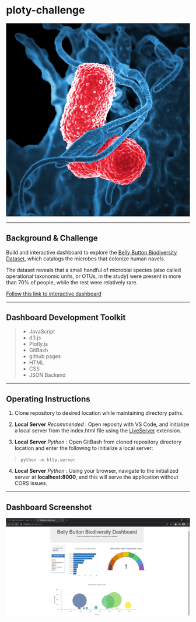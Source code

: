 # ploty-challenge
![](Images/germ.png)

---
## Background & Challenge
Build and interactive dashboard to explore the [Belly Button Biodiversity Dataset](http://robdunnlab.com/projects/belly-button-biodiversity/), which catalogs the microbes that colonize human navels.

The dataset reveals that a small handful of microbial species (also called operational taxonomic units, or OTUs, in the study) were present in more than 70% of people, while the rest were relatively rare.

[Follow this link to interactive dashboard](https://gabeo13.github.io/ploty-challenge/)

---
## Dashboard Development Toolkit

>* JavaScript
>* d3.js
>* Plotly.js
>* GitBash
>* github pages
>* HTML
>* CSS
>* JSON Backend
---
## Operating Instructions
1. Clone repository to desired location while maintaining directory paths. 

2. **Local Server** *Recommended* : Open reposity with VS Code, and initialize a local server from the index.html file using the [LiveServer](https://marketplace.visualstudio.com/items?itemName=ritwickdey.LiveServer) extension.

3. **Local Server** *Python* : Open GitBash from cloned repository directory location and enter the following to initialize a local server:

>`python -m http.server`

4. **Local Server** *Python* : Using your browser, navigate to the initialized server at **localhost:8000**, and this will serve the application without CORS issues.

---
## Dashboard Screenshot
![](Images/dashboard.png)